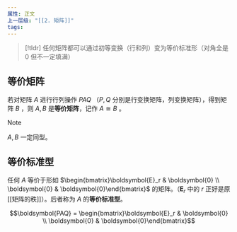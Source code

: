 ```yaml
---
属性: 正文
上一层级: "[[2. 矩阵]]"
tags:
---
```


> [!tldr] 
> 任何矩阵都可以通过初等变换（行和列）变为等价标准形（对角全是 $0$ 但不一定填满）

## 等价矩阵

若对矩阵 $A$ 进行行列操作 $PAQ$ （$P,Q$ 分别是行变换矩阵，列变换矩阵），得到矩阵 $B$ ，则 $A,B$ 是**等价矩阵**，记作 $A \cong B$ 。

> [!note] 
> $A,B$ 一定同型。

## 等价标准型

任何 $A$ 等价于形如 $\begin{bmatrix}\boldsymbol{E}_r & \boldsymbol{0} \\ \boldsymbol{0} & \boldsymbol{0}\end{bmatrix}$ 的矩阵。（$\boldsymbol{E}_r$ 中的 $r$ 正好是原 [[矩阵的秩]]）。后者称为 $A$ 的**等价标准型**。

$$\boldsymbol{PAQ} = \begin{bmatrix}\boldsymbol{E}_r & \boldsymbol{0} \\ \boldsymbol{0} & \boldsymbol{0}\end{bmatrix}$$